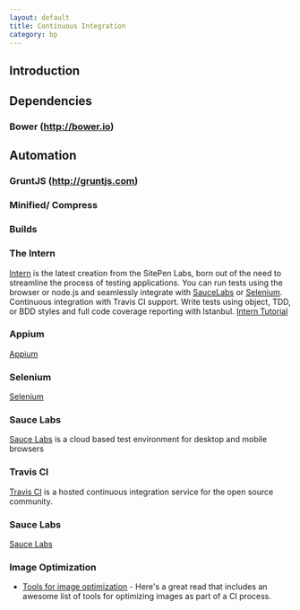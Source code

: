 ```yaml
---
layout: default
title: Continuous Integration
category: bp
---
```


## Introduction

## Dependencies

### Bower (http://bower.io)

## Automation

### GruntJS (http://gruntjs.com)

### Minified/ Compress

### Builds


### The Intern
[Intern](http://theintern.io/) is the latest creation from the SitePen Labs, born out of the need to streamline the process of testing applications. You can run tests using the browser or node.js and seamlessly integrate with [SauceLabs](https://saucelabs.com/) or [Selenium](https://code.google.com/p/selenium/wiki/Grid2). Continuous integration with Travis CI support. Write tests using object, TDD, or BDD styles and full code coverage reporting with Istanbul.
[Intern Tutorial](https://github.com/theintern/intern-tutorial?utm_source=SitePen+Newsletter&utm_campaign=4e9da24a7b-March_Newsletter3_5_2013&utm_medium=email&utm_term=0_fc20d39cec-4e9da24a7b-318713229)

### Appium
[Appium]()

### Selenium
[Selenium](https://code.google.com/p/selenium/wiki/Grid2)

### Sauce Labs
[Sauce Labs](https://saucelabs.com/) is a cloud based test environment for desktop and mobile browsers


### Travis CI
[Travis CI](http://about.travis-ci.org/) is a hosted continuous integration service for the open source community.

### Sauce Labs
[Sauce Labs](https://saucelabs.com/)


### Image Optimization

- [Tools for image optimization](http://addyosmani.com/blog/image-optimization-tools/) - Here's a great read that includes an awesome list of tools for optimizing images as part of a CI process.
